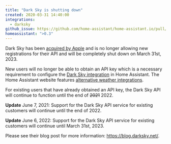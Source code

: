 ```yaml
---
title: "Dark Sky is shutting down"
created: 2020-03-31 14:40:00
integrations:
  - darksky
github_issue: https://github.com/home-assistant/home-assistant.io/pull/12591
homeassistant: ">0.3"
---
```


Dark Sky has been [acquired by Apple](https://blog.darksky.net/dark-sky-has-a-new-home/) and is no longer allowing new registrations for their API and will be completely shut down on March 31st, 2023.

New users will no longer be able to obtain an API key which is a necessary requirement to configure the [Dark Sky integration](https://www.home-assistant.io/integrations/weather.darksky/) in Home Assistant. The Home Assistant website features [alternative weather integrations](https://www.home-assistant.io/integrations/#weather).

For existing users that have already obtained an API key, the Dark Sky API will continue to function until the end of ~~2021~~ 2022.

**Update** June 7, 2021: Support for the Dark Sky API service for existing customers will continue until the end of 2022.

**Update** June 6, 2022: Support for the Dark Sky API service for existing customers will continue until March 31st, 2023.

Please see their blog post for more information: https://blog.darksky.net/.
